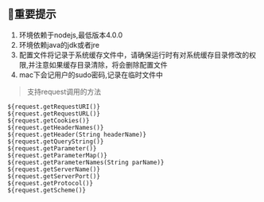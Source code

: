 ## 重要提示
1. 环境依赖于nodejs,最低版本4.0.0
2. 环境依赖java的jdk或者jre
3. 配置文件将记录于系统缓存文件中，请确保运行时有对系统缓存目录修改的权限,并注意如果缓存目录清除，将会删除配置文件
4. mac下会记用户的sudo密码,记录在临时文件中

> 支持request调用的方法

```
${request.getRequestURI()}
${request.getRequestURL()}
${request.getCookies()}
${request.getHeaderNames()}
${request.getHeader(String headerName)}
${request.getQueryString()}
${request.getParameter()}
${request.getParameterMap()}
${request.getParameterNames(String parName)}
${request.getServerName()}
${request.getServerPort()}
${request.getProtocol()}
${request.getScheme()}

```
